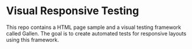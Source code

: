 # Visual Responsive Testing

This repo contains a HTML page sample and a visual testing framework called Gallen.
The goal is to create automated tests for responsive layouts using this framework.
